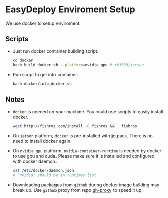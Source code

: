 # EasyDeploy Enviroment Setup

We use docker to setup enviroment. 

## Scripts

- Just run docker container building script.
    ```bash
    cd docker
    bash build_docker.sh --platform=nvidia_gpu # rk3588/jetson
    ```

- Run script to get into container.
    ```bash
    bash docker/into_docker.sh
    ```

## Notes

- `docker` is needed on your machine. You could use scripts to easily install docker.
    ```bash
    wget http://fishros.com/install -O fishros && . fishros
    ```

- On `jetson` platform, `docker` is pre-installed with jetpack. There is no need to install docker again.

- On `nvidia_gpu` platform, `nvidia-container-runtime` is needed by docker to use gpu and cuda. Please make sure it is installed and configured with docker daemon. 
    ```bash
    cat /etc/docker/daemon.json
    # `nvidia` should be in runtimes list
    ```
- Downloading packages from `github` during docker image building may break up. Use `github` proxy from repo [gh-proxy](https://github.com/hunshcn/gh-proxy) to speed it up.
